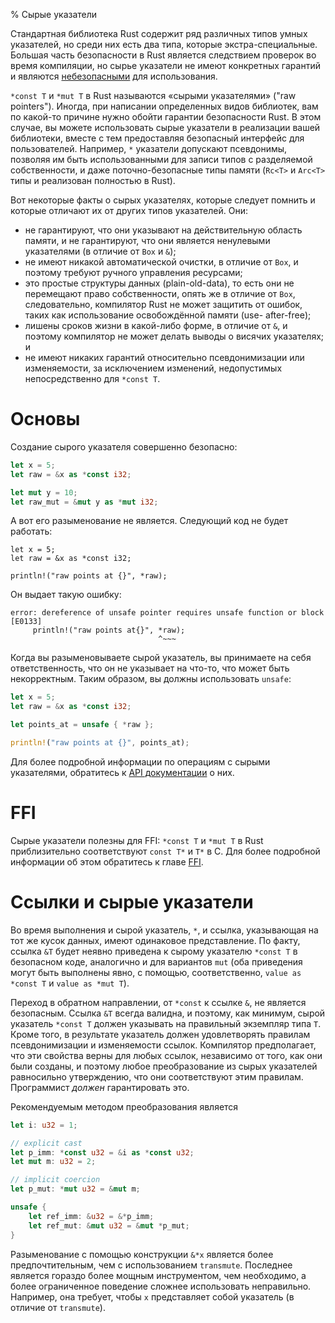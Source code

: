% Сырые указатели

Стандартная библиотека Rust содержит ряд различных типов умных указателей, но
среди них есть два типа, которые экстра-специальные. Большая часть безопасности
в Rust является следствием проверок во время компиляции, но сырье указатели не
имеют конкретных гарантий и являются [небезопасными][unsafe] для использования.

`*const T` и `*mut T` в Rust называются «сырыми указателями» ("raw pointers").
Иногда, при написании определенных видов библиотек, вам по какой-то причине
нужно обойти гарантии безопасности Rust. В этом случае, вы можете использовать
сырые указатели в реализации вашей библиотеки, вместе с тем предоставляя
безопасный интерфейс для пользователей. Например, `*` указатели допускают
псевдонимы, позволяя им быть использованными для записи типов с разделяемой
собственности, и даже поточно-безопасные типы памяти (`Rc<T>` и `Arc<T>` типы и
реализован полностью в Rust).

Вот некоторые факты о сырых указателях, которые следует помнить и которые
отличают их от других типов указателей. Они:

- не гарантируют, что они указывают на действительную область памяти, и не
гарантируют, что они является ненулевыми указателями (в отличие от `Box` и `&`);
- не имеют никакой автоматической очистки, в отличие от `Box`, и поэтому требуют
ручного управления ресурсами;
- это простые структуры данных (plain-old-data), то есть они не перемещают право
собственности, опять же в отличие от `Box`, следовательно, компилятор Rust не
может защитить от ошибок, таких как использование освобождённой памяти (use-
after-free);
- лишены сроков жизни в какой-либо форме, в отличие от `&`, и поэтому компилятор
не может делать выводы о висячих указателях; и
- не имеют никаких гарантий относительно псевдонимизации или изменяемости, за
исключением изменений, недопустимых непосредственно для `*const T`.


# Основы

Создание сырого указателя совершенно безопасно:

```rust
let x = 5;
let raw = &x as *const i32;

let mut y = 10;
let raw_mut = &mut y as *mut i32;
```

А вот его разыменование не является. Следующий код не будет работать:

```rust,ignore
let x = 5;
let raw = &x as *const i32;

println!("raw points at {}", *raw);
```

Он выдает такую ошибку:

```text
error: dereference of unsafe pointer requires unsafe function or block [E0133]
     println!("raw points at{}", *raw);
                                 ^~~~
```

Когда вы разыменовываете сырой указатель, вы принимаете на себя ответственность,
что он не указывает на что-то, что может быть некорректным. Таким образом, вы
должны использовать `unsafe`:

```rust
let x = 5;
let raw = &x as *const i32;

let points_at = unsafe { *raw };

println!("raw points at {}", points_at);
```

Для более подробной информации по операциям с сырыми указателями, обратитесь к
[API документации][rawapi] о них.

[unsafe]: unsafe.html
[rawapi]: http://doc.rust-lang.org/std/primitive.pointer.html

# FFI

Сырые указатели полезны для FFI: `*const T` и `*mut T` в Rust приблизительно
соответствуют `const T*` и `T*` в C. Для более подробной информации об этом
обратитесь к главе [FFI][ffi].

[ffi]: ffi.html

# Ссылки и сырые указатели

Во время выполнения и сырой указатель, `*`, и ссылка, указывающая на тот же
кусок данных, имеют одинаковое представление. По факту, ссылка `&T` будет неявно
приведена к сырому указателю `*const T` в безопасном коде, аналогично и для
вариантов `mut` (оба приведения могут быть выполнены явно, с помощью,
соответственно, `value as *const T` и `value as *mut T`).

Переход в обратном направлении, от `*const` к ссылке `&`, не является безопасным.
Ссылка `&T` всегда валидна, и поэтому, как минимум, сырой указатель `*const T`
должен указывать на правильный экземпляр типа `T`. Кроме того, в результате
указатель должен удовлетворять правилам псевдонимизации и изменяемости ссылок.
Компилятор предполагает, что эти свойства верны для любых ссылок, независимо от
того, как они были созданы, и поэтому любое преобразование из сырых указателей
равносильно утверждению, что они соответствуют этим правилам. Программист
*должен* гарантировать это.

Рекомендуемым методом преобразования является

```rust
let i: u32 = 1;

// explicit cast
let p_imm: *const u32 = &i as *const u32;
let mut m: u32 = 2;

// implicit coercion
let p_mut: *mut u32 = &mut m;

unsafe {
    let ref_imm: &u32 = &*p_imm;
    let ref_mut: &mut u32 = &mut *p_mut;
}
```

Разыменование с помощью конструкции `&*x` является более предпочтительным, чем с
использованием `transmute`. Последнее является гораздо более мощным
инструментом, чем необходимо, а более ограниченное поведение сложнее
использовать неправильно. Например, она требует, чтобы `x` представляет собой
указатель (в отличие от `transmute`).
